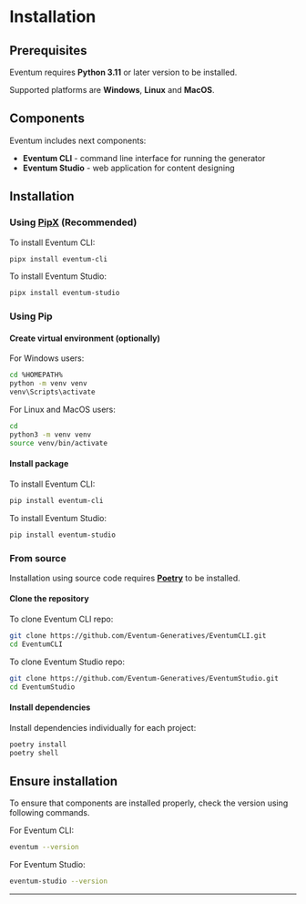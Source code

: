 # Installation

## Prerequisites

Eventum requires **Python 3.11** or later version to be installed.

Supported platforms are **Windows**, **Linux** and **MacOS**.

## Components
Eventum includes next components:
- **Eventum CLI** - command line interface for running the generator
- **Eventum Studio** - web application for content designing 

## Installation

### Using [PipX](https://pipx.pypa.io/stable/) (Recommended)

To install Eventum CLI:
```bash
pipx install eventum-cli
```

To install Eventum Studio:
```bash
pipx install eventum-studio
```

### Using Pip

#### Create virtual environment (optionally)

For Windows users:
```bash
cd %HOMEPATH%
python -m venv venv
venv\Scripts\activate
```

For Linux and MacOS users:
```bash
cd
python3 -m venv venv
source venv/bin/activate
```

#### Install package
To install Eventum CLI:
```bash
pip install eventum-cli
```

To install Eventum Studio:
```bash
pip install eventum-studio
```

### From source

Installation using source code requires **[Poetry](https://python-poetry.org/)** to be installed.

#### Clone the repository

To clone Eventum CLI repo:
```bash
git clone https://github.com/Eventum-Generatives/EventumCLI.git
cd EventumCLI
```

To clone Eventum Studio repo:
```bash
git clone https://github.com/Eventum-Generatives/EventumStudio.git
cd EventumStudio
```

#### Install dependencies
Install dependencies individually for each project:
```bash
poetry install
poetry shell
```

## Ensure installation

To ensure that components are installed properly, check the version using following commands.

For Eventum CLI:
```bash
eventum --version
```

For Eventum Studio:
```bash
eventum-studio --version
```

---
